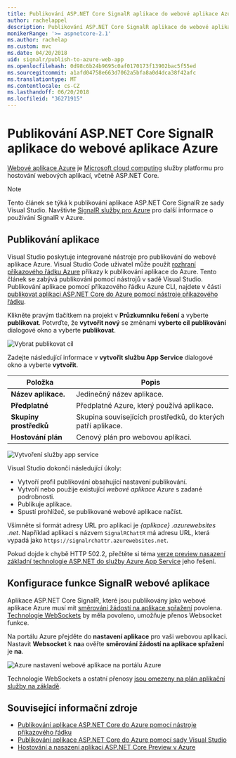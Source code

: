 ```yaml
---
title: Publikování ASP.NET Core SignalR aplikace do webové aplikace Azure
author: rachelappel
description: Publikování ASP.NET Core SignalR aplikace do webové aplikace Azure
monikerRange: '>= aspnetcore-2.1'
ms.author: rachelap
ms.custom: mvc
ms.date: 04/20/2018
uid: signalr/publish-to-azure-web-app
ms.openlocfilehash: 0d98c6b24b9695c0af0170173f13902bac5f55ed
ms.sourcegitcommit: a1afd04758e663d7062a5bfa8a0d4dca38f42afc
ms.translationtype: MT
ms.contentlocale: cs-CZ
ms.lasthandoff: 06/20/2018
ms.locfileid: "36271915"
---
```

# <a name="publish-an-aspnet-core-signalr-app-to-an-azure-web-app"></a>Publikování ASP.NET Core SignalR aplikace do webové aplikace Azure

[Webové aplikace Azure](/azure/app-service/app-service-web-overview) je [Microsoft cloud computing](https://azure.microsoft.com/) služby platformu pro hostování webových aplikací, včetně ASP.NET Core.

> [!NOTE]
> Tento článek se týká k publikování aplikace ASP.NET Core SignalR ze sady Visual Studio. Navštivte [SignalR služby pro Azure](https://azure.microsoft.com/en-gb/services/signalr-service?) pro další informace o používání SignalR v Azure.

## <a name="publish-the-app"></a>Publikování aplikace

Visual Studio poskytuje integrované nástroje pro publikování do webové aplikace Azure. Visual Studio Code uživatel může použít [rozhraní příkazového řádku Azure](/cli/azure) příkazy k publikování aplikace do Azure. Tento článek se zabývá publikování pomocí nástrojů v sadě Visual Studio. Publikování aplikace pomocí příkazového řádku Azure CLI, najdete v části [publikovat aplikaci ASP.NET Core do Azure pomocí nástroje příkazového řádku](xref:tutorials/publish-to-azure-webapp-using-cli).

Klikněte pravým tlačítkem na projekt v **Průzkumníku řešení** a vyberte **publikovat**. Potvrďte, že **vytvořit nový** se změnami **vyberte cíl publikování** dialogové okno a vyberte **publikovat**.

![Vybrat publikovat cíl](publish-to-azure-web-app/_static/pick-publish-target-dialog.png)

Zadejte následující informace v **vytvořit službu App Service** dialogové okno a vyberte **vytvořit**.

| Položka | Popis |
| ---- | ----------- |
| **Název aplikace.** | Jedinečný název aplikace. |
| **Předplatné** | Předplatné Azure, který používá aplikace. |
| **Skupiny prostředků** | Skupina souvisejících prostředků, do kterých patří aplikace.  |
| **Hostování plán** | Cenový plán pro webovou aplikaci. |

![Vytvoření služby app service](publish-to-azure-web-app/_static/create-app-service-dialog.png)

Visual Studio dokončí následující úkoly:

* Vytvoří profil publikování obsahující nastavení publikování.
* Vytvoří nebo použije existující *webové aplikace Azure* s zadané podrobnosti.
* Publikuje aplikace.
* Spustí prohlížeč, se publikované webové aplikace načíst.

Všimněte si formát adresy URL pro aplikaci je *{aplikace} .azurewebsites .net*. Například aplikaci s názvem `SignalRChattR` má adresu URL, která vypadá jako `https://signalrchattr.azurewebsites.net`.

Pokud dojde k chybě HTTP 502.2, přečtěte si téma [verze preview nasazení základní technologie ASP.NET do služby Azure App Service](xref:host-and-deploy/azure-apps/index) jeho řešení.

## <a name="configure-signalr-web-app"></a>Konfigurace funkce SignalR webové aplikace

Aplikace ASP.NET Core SignalR, které jsou publikovány jako webové aplikace Azure musí mít [směrování žádostí na aplikace spřažení](https://en.wikipedia.org/wiki/Application_Request_Routing) povolena. [Technologie WebSockets](xref:fundamentals/websockets) by měla povoleno, umožňuje přenos Websocket funkce.

Na portálu Azure přejděte do **nastavení aplikace** pro vaši webovou aplikaci. Nastavit **Websocket** k **na**a ověřte **směrování žádostí na aplikace spřažení** je **na**.

![Azure nastavení webové aplikace na portálu Azure](publish-to-azure-web-app/_static/azure-web-app-settings.png)

 Technologie WebSockets a ostatní přenosy [jsou omezeny na plán aplikační služby na základě](/azure/azure-subscription-service-limits#app-service-limits).

## <a name="related-resources"></a>Související informační zdroje

* [Publikování aplikace ASP.NET Core do Azure pomocí nástroje příkazového řádku](xref:tutorials/publish-to-azure-webapp-using-cli?tabs=windows)
* [Publikování aplikace ASP.NET Core do Azure pomocí sady Visual Studio](xref:tutorials/publish-to-azure-webapp-using-vs)
* [Hostování a nasazení aplikací ASP.NET Core Preview v Azure](xref:host-and-deploy/azure-apps/index#deploy-aspnet-core-preview-release-to-azure-app-service)

